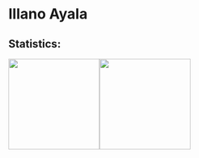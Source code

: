 # Illano Ayala

## Statistics:

<div style="display: flex;" align=center>
  <img height="180em"src="https://github-readme-stats.vercel.app/api?username=n0kk3nn&show_icons=true&theme=transparent">

  <img height="180em" src="https://github-readme-stats.vercel.app/api/top-langs/?username=n0kk3nn&layout=compact&theme=transparent">
</div>


